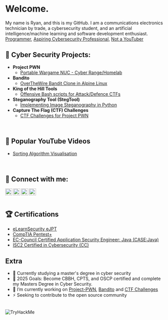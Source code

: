 # Welcome. 
My name is Ryan, and this is my GitHub.
I am a communications electronics technician by trade, a cybersecurity student, and an artificial intelligence/machine learning and software development enthusiast.<br>
<a href="https://github.com/rmcmillan34">Programmer</a>, <a href="https://www.linkedin.com/in/ryan-mcmillan34/">Aspiring Cybersecurity Professional</a>, <a href="https://www.youtube.com/c/RizzSec">Not a YouTuber</a>
<br>

<h2>🚧 Cyber Security Projects:</h2>

- <b>Project PWN</b>
  - [Portable Wargame NUC - Cyber Range/Homelab](https://github.com/rmcmillan34/Project-PWN)
- <b>Bandito</b>
  - [OverTheWire Bandit Clone in Alpine Linux](https://github.com/rmcmillan34/bandito/)
- <b>King of the Hill Tools</b>
  - [Offensive Bash scripts for Attack/Defence CTFs](https://github.com/rmcmillan34/koth-tools/)
- <b>Steganography Tool (StegTool)</b>
  - [Implementing Image Steganography in Python](https://github.com/rmcmillan34/StegTool/)
- <b>Capture The Flag (CTF) Challenges</b>
  - [CTF Challenges for Project PWN](https://github.com/rmcmillan34/ctf-challenges)
<br>

<h2>🎥 Popular YouTube Videos</h2>

- [Sorting Algorithm Visualisation](https://www.youtube.com/watch?v=tQvWBGxPVtM)
<br>

## 🤳 Connect with me:
[<img align="left" alt="JoshMadakor | YouTube" width="22px" src="https://cdn.jsdelivr.net/npm/simple-icons@v3/icons/youtube.svg" />][youtube]
[<img align="left" alt="RizzSec     | Twitter" width="22px" src="https://cdn.jsdelivr.net/npm/simple-icons@v3/icons/twitter.svg" />][twitter]
[<img align="left" alt="JoshMadakor | LinkedIn" width="22px" src="https://cdn.jsdelivr.net/npm/simple-icons@v3/icons/linkedin.svg" />][linkedin]
[<img align="left" alt="JoshMadakor | Instagram" width="22px" src="https://cdn.jsdelivr.net/npm/simple-icons@v3/icons/instagram.svg" />][instagram]

[twitter]: https://twitter.com/RizzSec
[youtube]: https://www.youtube.com/c/RizzSec
[instagram]: https://www.instagram.com/RizzSec34
[linkedin]: https://linkedin.com/in/ryan-mcmillan34
<br>
---

## 🏆 Certifications
- [eLearnSecurity eJPT]()
- [CompTIA Pentest+]()
- [EC-Council Certified Application Security Engineer: Java (CASE:Java)]()
- [ISC2 Certified in Cybersecurity (CC)]()

## Extra
- 🤖 Currently studying a master's degree in cyber security
- 🎯 2025 Goals: Become CBBH, CPTS, and OSCP certified and complete my Masters Degree in Cyber Security.
- 🔭 I’m currently working on [Project-PWN](https://github.com/rmcmillan34/Project-PWN/), [Bandito](https://github.com/rmcmillan34/bandito/) and [CTF Challenges](https://github.com/rmcmillan34/ctf-challenges/)
- ⚡️ Seeking to contribute to the open source community
<br>
<img src="https://tryhackme-badges.s3.amazonaws.com/Rizz0.png" alt="TryHackMe">
